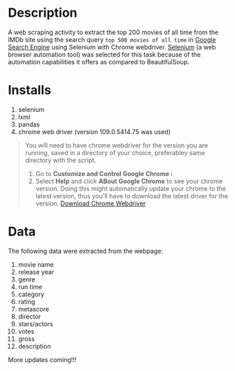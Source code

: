 # Description
A web scraping activity to extract the top 200 movies of all time from the IMDb site using the search query `top 500 movies of all time` in [Google Search Engine](https://www.google.com) using Selenium with Chrome webdriver. [Selenium](https://selenium-python.readthedocs.io/) (a web browser automation tool) was selected for this task because of the automation capabilities it offers as compared to BeautifulSoup.

# Installs
1. selenium
2. lxml
3. pandas
4. chrome web driver (version 109.0.5414.75 was used)

> You will need to have chrome webdriver for the version you are running, saved in a directory of your choice, preferabley same directory with the script.
> 1. Go to **Customize and Control Google Chrome** <img width="12" alt="image" src="https://user-images.githubusercontent.com/94759082/211974344-aa321e75-45db-41d6-831d-1abc61234580.png">
> 2. Select **Help** and click **ABout Google Chrome** to see your chrome version. Doing this might automatically update your chrome to the latest version, thus you'll have to download the latest driver for the version.
> [Download Chrome Webdriver](https://sites.google.com/chromium.org/driver/downloads?authuser=0)

# Data
The following data were extracted from the webpage:
1. movie name
2. release year
3. genre
4. run time
5. category
6. rating
7. metascore
8. director
9. stars/actors
10. votes
11. gross
12. description

More updates coming!!!

